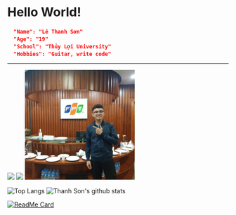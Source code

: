 # Hello World!

```json
  "Name": "Lê Thanh Sơn"
  "Age": "19"
  "School": "Thủy Lợi University"
  "Hobbies": "Guitar, write code"
```
---
[![](https://img.shields.io/badge/facebook-Le%20Thanh%20Son-informational?style=flat&logo=facebook&logoColor=white&color=4b1c8a)](https://facebook.com/lethanhson.wist0514)
[![](https://img.shields.io/badge/guthub-Le%20Thanh%20Son-informational?&logo=github&logoColor=white&color=bf1f1f)](https://github.com/thanhson0514)
<img src="https://raw.githubusercontent.com/thanhson0514/thanhson0514/master/123360870_845244772903504_161304580622450696_o.jpg" alt="LeThanhSon" width="250" />

![Top Langs](https://github-readme-stats.vercel.app/api/top-langs/?username=thanhson0514&theme=dark&card_width=220) ![Thanh Son's github stats](https://github-readme-stats.vercel.app/api?username=thanhson0514&show_icons=true&theme=radical)

[![ReadMe Card](https://github-readme-stats.vercel.app/api/pin/?username=thanhson0514&theme=dark&repo=Scheduler-and-Api-TLU)](https://github.com/thanhson0514/Scheduler-and-Api-TLU)
